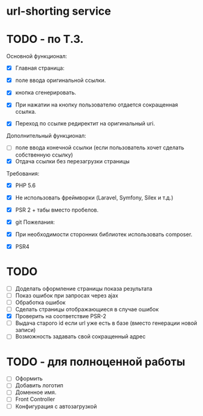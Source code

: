 # url-shorting service

# TODO - по Т.З.
Основной функционал:
- [x] Главная страница:
- [x] поле ввода оригинальной ссылки.
- [x] кнопка сгенерировать.

- [x] При нажатии на кнопку пользователю отдается сокращенная ссылка.
- [x] Переход по ссылке редиректит на оригинальный uri.

Дополнительный функционал:
- [ ] поле ввода конечной ссылки (если пользователь хочет сделать собственную ссылку)
- [x] Отдача ссылки без перезагрузки страницы

Требования:
- [x] PHP 5.6
- [x] Не использовать фреймворки (Laravel, Symfony, Silex и т.д.)
- [x] PSR 2 + табы вместо пробелов.
- [x] git
Пожелания:
- [x] При необходимости сторонних библиотек использовать composer.
- [x] PSR4


# TODO
- [ ] Доделать оформление страницы показа результата
- [ ] Показ ошибок при запросах через ajax
- [ ] Обработка ошибок
- [ ] Сделать страницы отображающиеся в случае ошибок
- [x] Проверить на соответствие PSR-2
- [ ] Выдача старого id если url уже есть в базе (вместо генерации новой записи)
- [ ] Возможность задавать свой сокращенный адрес

# TODO - для полноценной работы
- [ ] Оформить
- [ ] Добавить логотип
- [ ] Доменное имя.
- [ ] Front Controller
- [ ] Конфигурация с автозагрузкой
